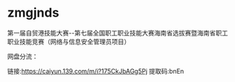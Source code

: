 # zmgjnds
第一届自贸港技能大赛--第七届全国职工职业技能大赛海南省选拔赛暨海南省职工职业技能竞赛（网络与信息安全管理员项目）

网盘分流：

链接:https://caiyun.139.com/m/i?175CkJbAGg5Pj
提取码:bnEn
